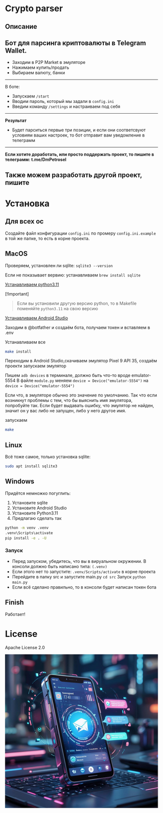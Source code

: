 # Crypto parser
## Описание

Бот для парсинга криптовалюты в Telegram Wallet.
---
- Заходим в P2P Market в эмуляторе
- Нажимаем купить/продать
- Выбираем валюту, банки
---
В боте:
- Запускаем `/start`
- Вводим пароль, который мы задали в `config.ini`
- Введим команду `/settings` и настраиваем под себя
---
**Результат**

- Будет парситься первые три позиции, и если они соответсвуют условиям ваших настроек, то бот отправит вам уведомление в телеграмм

---
**Если хотите доработать, или просто поддержать проект, то пишите в телеграмм: t.me/DmPetrosel**

Также можем разработать другой проект, пишите
---

# Установка


## Для всех ос

Создайте файл конфигурации `config.ini` по промеру `config.ini.example` в той же папке, то есть в корне проекта.

## MacOS

Проверяем, установлен ли sqlite: `sqlite3 --version`

Если не показывает вервию: устанавливаем `brew install sqlite`

[Устанавливаем python3.11](https://www.python.org/downloads/macos/)

[!Important]
> Если вы установили другую версию python, то в Makefile поменяйте `python3.11` на свою версию

[Устанавливаем Android Studio](https://developer.android.com/studio?hl=ru)

Заходим в @botfather и создаём бота, получаем токен и вставляем в .env

Устанавливаем все
```bash
make install
```
Переходим в Android Studio,скачиваем эмулятор Pixel 9 API 35, создаём проекти запускаем эмулятор

Пишем `adb devices` в терминале, должно быть что-то вроде emulator-5554
В файле `module.py` меняем `device = Device("emulator-5554")` на `device = Device("emulator-5554")`

Если что, в эмуляторе обычно это значение по умолчанию. Так что если возникнут проблемы с тем, что бы выяснить имя эмулятора, попробуйте так. Если будет выдавать ошибку, что эмулятор не найден, значит он у вас либо не запущен, либо у него другое имя.

запускаем
```bash
make
```

## Linux

Всё тоже самое, только установка sqlite:

```bash
sudo apt install sqlite3
```

## Windows

Придётся немножко погуглить:
1. Установите sqlite
2. Установите Android Studio
3. Установите Python3.11
4. Предлагаю сделать так
```bash
python -m venv .venv
.venv\Scripts\activate
pip install -e . -U
```

### Запуск
- Перед запуском, убедитесь, что вы в вируальном окружении. В консоли должно быть написано типа: `(.venv)`
- Если этого нет то запустите:
`.venv/Scripts/activate` в корне проекта
- Перейдите в папку src и запустите main.py
`cd src`
Запуск
`python main.py`
- Если всё сделано правильно, то в консоли будет написан токен бота

## Finish


Работает!

# License

Apache License 2.0

![Basebot](./img/baner.jpg)

